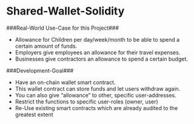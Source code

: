 # Shared-Wallet-Solidity #

###Real-World Use-Case for this Project###
* Allowance for Children per day/week/month to be able to spend a certain amount of funds.
* Employers give employees an allowance for their travel expenses.
* Businesses give contractors an allowance to spend a certain budget.

###Development-Goal###
* Have an on-chain wallet smart contract.
* This wallet contract can store funds and let users withdraw again.
* You can also give “allowance” to other, specific user-addresses.
* Restrict the functions to specific user-roles (owner, user)
* Re-Use existing smart contracts which are already audited to the greatest extent
